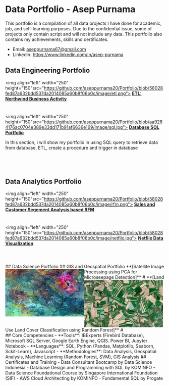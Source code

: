 # Data Portfolio - Asep Purnama
This portfolio is a compilation of all data projects I have done for academic, job, and self-learning purposes. Due to the confidential issue, some of projects only contain script and will not include any data. This portfolio also contains my achievements, skills and certificates.
- Email: aseppurnama67@gmail.com
- Linkedin: https://www.linkedin.com/in/asep-purnama
## Data Engineering Portfolio
<img align="left" width="250" height="150"src="https://github.com/aseppurnama20/Portfolio/blob/58028fed87a632bdd537da2014085a60b8f06b0c/image/etl.png"> **[ETL: Northwind Business Activity](https://github.com/aseppurnama20/DSLS-Data-Engineer-Case-Study.git)**

#
<img align="left" width="250" height="150"src="https://github.com/aseppurnama20/Portfolio/blob/aa9264176ac0704e389e33dd171b91af6636e169/image/sql.jpg"> **[Database SQL Portfolio](https://github.com/aseppurnama20/SQL-Portofolio.git)**

In this section, i will show my portfolio in using SQL query to retrieve data from database, ETL, create a procedure and trigger in database

#

<br />

## Data Analytics Portfolio
<img align="left" width="250" height="150"src="https://github.com/aseppurnama20/Portfolio/blob/58028fed87a632bdd537da2014085a60b8f06b0c/image/rfm.png"> **[Sales and Customer Segement Analysis based RFM](https://github.com/aseppurnama20/DSLS-Data-Analytics-Case-Study.git)**
#
<img align="left" width="250" height="150"src="https://github.com/aseppurnama20/Portfolio/blob/58028fed87a632bdd537da2014085a60b8f06b0c/image/netflix.jpg"> **[Netflix Data Visualization](https://github.com/aseppurnama20/netflix-data-visualization.git)**

#

<br />
## Data Science Portfolio
## GIS and Geospatial Portfolio
<img align="left" width="250" height="150"src="https://github.com/aseppurnama20/Portfolio/blob/58028fed87a632bdd537da2014085a60b8f06b0c/image/microseepage.jpg"> **[Satellite Image Processing using PCA for Microseepage Detection]**
#
<img align="left" width="250" height="150"src="https://github.com/aseppurnama20/Portfolio/blob/58028fed87a632bdd537da2014085a60b8f06b0c/image/lulc.jpg"> **[Land Use Land Cover Classification using Random Forest]**
#

<br />
## Core Competencies
- **Tools**: IBExperts (Firebird Database), Microsoft SQL Server, Google Earth Engine, QGIS. Power BI, Jupyter Notebook
- **Languages**: SQL, Python (Pandas, Matplotlib, Seaborn, Sckit-Learn), Javascript
- **Methodologies**: Data Analysis, Geospatial Analysis, Machine Learning (Random Forest, SVM), GIS Analysis
## Certificates and Training
- Data Consultant Bootcamp by Data Science Indonesia
- Database Design and Programming with SQL by KOMINFO
- Data Science Foundational Course by Singapore International Foundation (SIF)
- AWS Cloud Architecting by KOMINFO
- Fundamental SQL by Progate
